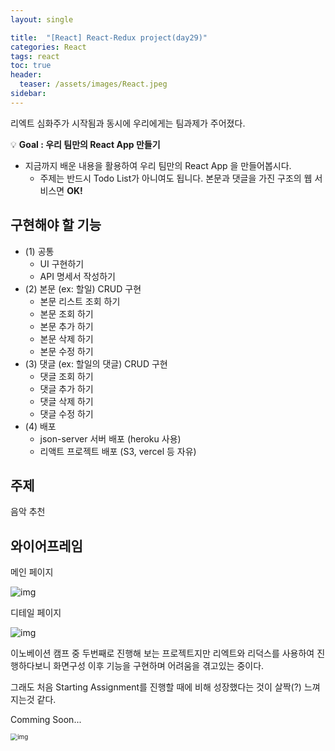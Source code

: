 ```yaml
---
layout: single 

title:  "[React] React-Redux project(day29)" 
categories: React
tags: react
toc: true
header:
  teaser: /assets/images/React.jpeg
sidebar: 
---
```


리엑트 심화주가 시작됨과 동시에 우리에게는 팀과제가 주어졌다.

💡 **Goal : 우리 팀만의 React App 만들기**

- 지금까지 배운 내용을 활용하여 우리 팀만의 React App 을 만들어봅시다.
  - 주제는 반드시 Todo List가 아니여도 됩니다. 본문과 댓글을 가진 구조의 웹 서비스면 **OK!**

## 구현해야 할 기능

- (1) 공통
  - UI 구현하기
  - API 명세서 작성하기
- (2) 본문 (ex: 할일) CRUD 구현
  - 본문 리스트 조회 하기
  - 본문 조회 하기
  - 본문 추가 하기
  - 본문 삭제 하기
  - 본문 수정 하기
- (3) 댓글 (ex: 할일의 댓글) CRUD 구현
  - 댓글 조회 하기
  - 댓글 추가 하기
  - 댓글 삭제 하기
  - 댓글 수정 하기
- (4) 배포
  - json-server 서버 배포 (heroku 사용)
  - 리액트 프로젝트 배포 (S3, vercel 등 자유)

## 주제

음악 추천

## 와이어프레임

메인 페이지

![img](https://teamsparta.notion.site/image/https%3A%2F%2Fs3-us-west-2.amazonaws.com%2Fsecure.notion-static.com%2F5ff38cf2-3964-47c6-944c-02cf6fa0b679%2F%25EC%258A%25A4%25ED%2581%25AC%25EB%25A6%25B0%25EC%2583%25B7_2022-08-26_%25EC%2598%25A4%25EC%25A0%2584_11.12.48.png?table=block&id=1a3ee9d8-c444-44c5-9f3e-fd082fe03708&spaceId=83c75a39-3aba-4ba4-a792-7aefe4b07895&width=1440&userId=&cache=v2)

디테일 페이지

![img](https://teamsparta.notion.site/image/https%3A%2F%2Fs3-us-west-2.amazonaws.com%2Fsecure.notion-static.com%2Ff595a1d8-31ed-40cd-96de-390eacbd1888%2F%25EC%258A%25A4%25ED%2581%25AC%25EB%25A6%25B0%25EC%2583%25B7_2022-08-26_%25EC%2598%25A4%25EC%25A0%2584_11.40.06.png?table=block&id=cd41464e-a1bd-46a6-95fe-65bfd23cde14&spaceId=83c75a39-3aba-4ba4-a792-7aefe4b07895&width=1340&userId=&cache=v2)



이노베이션 캠프 중 두번째로 진행해 보는 프로젝트지만 리엑트와 리덕스를 사용하여 진행하다보니 화면구성 이후 기능을 구현하며 어려움을 겪고있는 중이다.

그래도 처음 Starting Assignment를 진행할 때에 비해 성장했다는 것이 살짝(?) 느껴지는것 같다.



Comming Soon...



<img src="https://velog.velcdn.com/images/danchoi/post/76a99cfc-d7e1-494e-ae53-249591d78fdf/image.png" alt="img" style="zoom:70%;" />